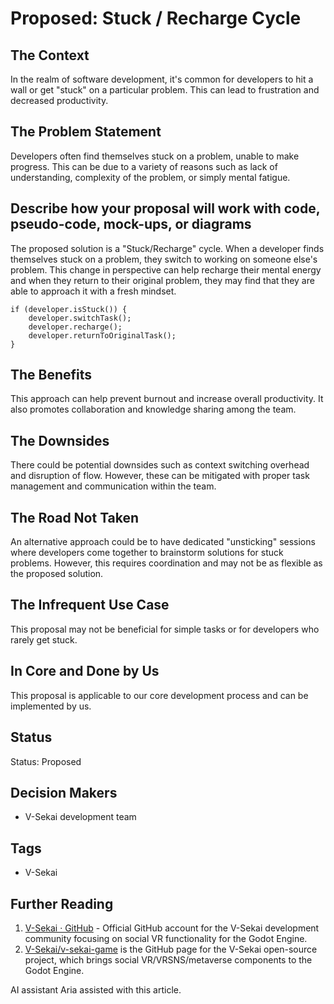 # Proposed: Stuck / Recharge Cycle

## The Context

In the realm of software development, it's common for developers to hit a wall or get "stuck" on a particular problem. This can lead to frustration and decreased productivity.

## The Problem Statement

Developers often find themselves stuck on a problem, unable to make progress. This can be due to a variety of reasons such as lack of understanding, complexity of the problem, or simply mental fatigue.

## Describe how your proposal will work with code, pseudo-code, mock-ups, or diagrams

The proposed solution is a "Stuck/Recharge" cycle. When a developer finds themselves stuck on a problem, they switch to working on someone else's problem. This change in perspective can help recharge their mental energy and when they return to their original problem, they may find that they are able to approach it with a fresh mindset.

```javscript
if (developer.isStuck()) {
    developer.switchTask();
    developer.recharge();
    developer.returnToOriginalTask();
}
```

## The Benefits

This approach can help prevent burnout and increase overall productivity. It also promotes collaboration and knowledge sharing among the team.

## The Downsides

There could be potential downsides such as context switching overhead and disruption of flow. However, these can be mitigated with proper task management and communication within the team.

## The Road Not Taken

An alternative approach could be to have dedicated "unsticking" sessions where developers come together to brainstorm solutions for stuck problems. However, this requires coordination and may not be as flexible as the proposed solution.

## The Infrequent Use Case

This proposal may not be beneficial for simple tasks or for developers who rarely get stuck.

## In Core and Done by Us

This proposal is applicable to our core development process and can be implemented by us.

## Status

Status: Proposed <!-- Draft | Proposed | Rejected | Accepted | Deprecated | Superseded by -->

## Decision Makers

- V-Sekai development team

## Tags

- V-Sekai

## Further Reading

1. [V-Sekai · GitHub](https://github.com/v-sekai) - Official GitHub account for the V-Sekai development community focusing on social VR functionality for the Godot Engine.
2. [V-Sekai/v-sekai-game](https://github.com/v-sekai/v-sekai-game) is the GitHub page for the V-Sekai open-source project, which brings social VR/VRSNS/metaverse components to the Godot Engine.

AI assistant Aria assisted with this article.
